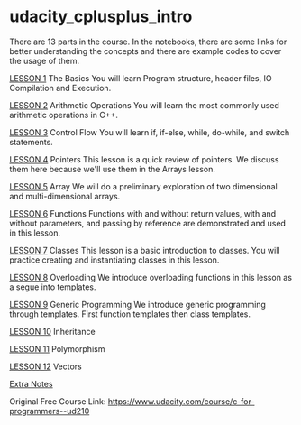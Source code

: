 # udacity_cplusplus_intro

There are 13 parts in the course. In the notebooks, there are some links for better understanding the concepts and there are example codes to cover the usage of them. 

[LESSON 1](https://github.com/zehranrgi/udacity_cplusplus/blob/main/intro_cplusplus_lesson1.cpp)
The Basics
You will learn Program structure, header files, IO Compilation and Execution.

[LESSON 2](https://github.com/zehranrgi/udacity_cplusplus/blob/main/arithmetic_operation_lesson2.cpp)
Arithmetic Operations
You will learn the most commonly used arithmetic operations in C++.

[LESSON 3](https://github.com/zehranrgi/udacity_cplusplus/blob/main/control_flow_lesson3.cpp)
Control Flow
You will learn if, if-else, while, do-while, and switch statements.

[LESSON 4](https://github.com/zehranrgi/udacity_cplusplus/blob/main/pointers_lesson4.cpp)
Pointers
This lesson is a quick review of pointers. We discuss them here because we'll use them in the Arrays lesson.

[LESSON 5](https://github.com/zehranrgi/udacity_cplusplus/blob/main/arrays_lesson5.cpp)
Array
We will do a preliminary exploration of two dimensional and multi-dimensional arrays.

[LESSON 6](https://github.com/zehranrgi/udacity_cplusplus/blob/main/funct_lesson6.cpp)
Functions
Functions with and without return values, with and without parameters, and passing by reference are demonstrated and used in this lesson.

[LESSON 7](https://github.com/zehranrgi/udacity_cplusplus/blob/main/class_lesson7.cpp)
Classes
This lesson is a basic introduction to classes. You will practice creating and instantiating classes in this lesson.

[LESSON 8](https://github.com/zehranrgi/udacity_cplusplus/blob/main/overloading_lesson8.cpp)
Overloading
We introduce overloading functions in this lesson as a segue into templates.

[LESSON 9](https://github.com/zehranrgi/udacity_cplusplus/blob/main/generic_programming_lesson9.cpp)
Generic Programming
We introduce generic programming through templates. First function templates then class templates. 

[LESSON 10](https://github.com/zehranrgi/udacity_cplusplus/blob/main/inheritance_lesson10.cpp)
Inheritance

[LESSON 11](https://github.com/zehranrgi/udacity_cplusplus/blob/main/polymorphism_lesson11.cpp)
Polymorphism

[LESSON 12](https://github.com/zehranrgi/udacity_cplusplus/blob/main/vectors_lesson12.cpp)
Vectors

[Extra Notes](https://github.com/zehranrgi/udacity_cplusplus/blob/main/extra_notes.txt)

Original Free Course Link: https://www.udacity.com/course/c-for-programmers--ud210

